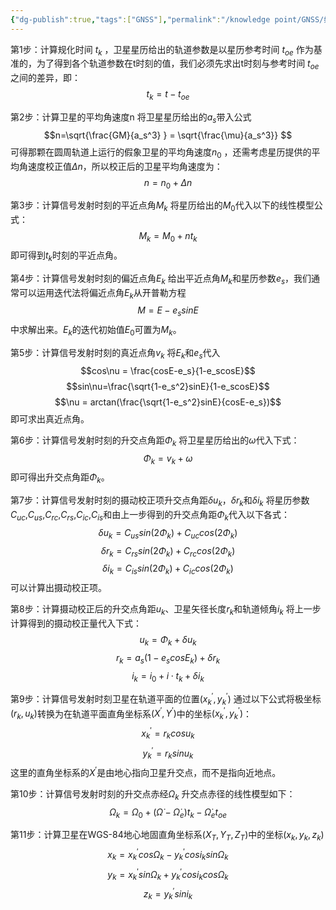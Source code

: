 ```yaml
---
{"dg-publish":true,"tags":["GNSS"],"permalink":"/knowledge point/GNSS/如何计算卫星的空间位置/","dgPassFrontmatter":true}
---
```


第1步：计算规化时间 $t_{k}$ ，卫星星历给出的轨道参数是以星历参考时间 $t_{oe}$ 作为基准的，为了得到各个轨道参数在t时刻的值，我们必须先求出t时刻与参考时间 $t_{oe}$ 之间的差异，即：
$$
t_{k} = t - t_{oe}
$$

第2步：计算卫星的平均角速度n
将卫星星历给出的$a_s$带入公式
$$n=\sqrt{\frac{GM}{a_s^3} } = \sqrt{\frac{\mu}{a_s^3}}  $$
可得那颗在圆周轨道上运行的假象卫星的平均角速度$n_0$ ，还需考虑星历提供的平均角速度校正值$\Delta n$，所以校正后的卫星平均角速度为：
$$n=n_0+\Delta n$$

第3步：计算信号发射时刻的平近点角$M_k$
将星历给出的$M_0$代入以下的线性模型公式：
$$M_k = M_0 +nt_k$$
即可得到$t_k$时刻的平近点角。

第4步：计算信号发射时刻的偏近点角$E_k$
给出平近点角$M_k$和星历参数$e_s$，我们通常可以运用迭代法将偏近点角$E_k$从开普勒方程
$$M=E-e_s sinE$$
中求解出来。$E_k$的迭代初始值$E_0$可置为$M_k$。

第5步：计算信号发射时刻的真近点角$v_k$
将$E_k$和$e_s$代入
$$cos\nu = \frac{cosE-e_s}{1-e_scosE}$$
$$sin\nu=\frac{\sqrt{1-e_s^2}sinE}{1-e_scosE}$$
$$\nu = arctan(\frac{\sqrt{1-e_s^2}sinE}{cosE-e_s})$$
即可求出真近点角。

第6步：计算信号发射时刻的升交点角距$\Phi_k$
将卫星星历给出的$\omega$代入下式：
$$\Phi_k=v_k+\omega$$
即可得出升交点角距$\Phi_k$。

第7步：计算信号发射时刻的摄动校正项升交点角距$\delta u_k$，$\delta r_k$和$\delta i_k$
将星历参数$C_{uc}$,$C_{us}$,$C_{rc}$,$C_{rs}$,$C_{ic}$,$C_{is}$和由上一步得到的升交点角距$\Phi_k$代入以下各式：
$$\delta u_k=C_{us}sin(2\Phi_k)+C_{uc}cos(2\Phi_k)$$
$$\delta r_k=C_{rs}sin(2\Phi_k)+C_{rc}cos(2\Phi_k)$$
$$\delta i_k=C_{is}sin(2\Phi_k)+C_{ic}cos(2\Phi_k)$$
可以计算出摄动校正项。

第8步：计算摄动校正后的升交点角距$u_k$、卫星矢径长度$r_k$和轨道倾角$i_k$
将上一步计算得到的摄动校正量代入下式：
$$u_k=\Phi_k+\delta u_k$$
$$r_k=a_s(1-e_scosE_k)+\delta r_k$$
$$i_k=i_0+\dot{i}\cdot t_k+\delta i_k$$

第9步：计算信号发射时刻卫星在轨道平面的位置$(x_k^{'},y_k^{'})$
通过以下公式将极坐标$(r_k,u_k)$转换为在轨道平面直角坐标系$(X^{'},Y^{'})$中的坐标$(x_k^{'},y_k^{'})$：
$$x_k^{'}=r_kcosu_k$$
$$y_k^{'}=r_ksinu_k$$
这里的直角坐标系的$X^{'}$是由地心指向卫星升交点，而不是指向近地点。

第10步：计算信号发射时刻的升交点赤经$\Omega_k$
升交点赤径的线性模型如下：
$$\Omega_k=\Omega_0+(\dot{\Omega}-\dot{\Omega}_e)t_k-\dot{\Omega}_et_{oe}$$

第11步：计算卫星在WGS-84地心地固直角坐标系$(X_T,Y_T,Z_T)$中的坐标$(x_k,y_k,z_k)$
$$x_k=x_k^{'}cos\Omega_k-y_k^{'}cosi_ksin\Omega_k$$
$$y_k=x_k^{'}sin\Omega_k+y_k^{'}cosi_kcos\Omega_k$$
$$z_k=y_k^{'}sini_k$$














